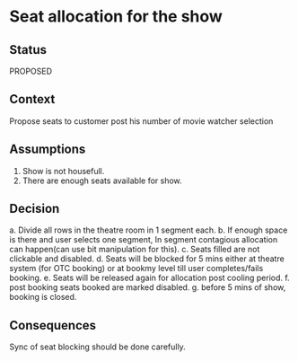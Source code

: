 # Seat allocation for the show


## Status

PROPOSED

## Context
Propose seats to customer post his number of movie watcher selection

## Assumptions
1. Show is not housefull.
2. There are enough seats available for show.


## Decision
a. Divide all rows in the theatre room in 1 segment each.
b. If enough space is there and user selects one segment, In segment contagious allocation can happen(can use bit manipulation for this).
c. Seats filled are not clickable and disabled.
d. Seats will be blocked for 5 mins either at theatre system (for OTC booking) or at bookmy level till user completes/fails booking.
e. Seats will be released again for allocation post cooling period.
f. post booking seats booked are marked disabled.
g. before 5 mins of show, booking is closed.

## Consequences
Sync of seat blocking should be done carefully.



